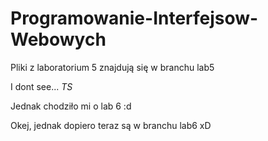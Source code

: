 # Programowanie-Interfejsow-Webowych
Pliki z laboratorium 5 znajdują się w branchu lab5


I dont see...
    *TS*

Jednak chodziło mi o lab 6 :d

Okej, jednak dopiero teraz są w branchu lab6 xD
